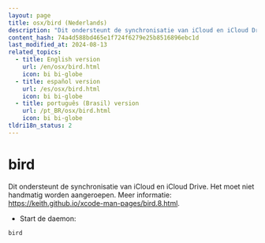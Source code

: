 ```yaml
---
layout: page
title: osx/bird (Nederlands)
description: "Dit ondersteunt de synchronisatie van iCloud en iCloud Drive."
content_hash: 74a4d588bd465e1f724f6279e25b8516896ebc1d
last_modified_at: 2024-08-13
related_topics:
  - title: English version
    url: /en/osx/bird.html
    icon: bi bi-globe
  - title: español version
    url: /es/osx/bird.html
    icon: bi bi-globe
  - title: português (Brasil) version
    url: /pt_BR/osx/bird.html
    icon: bi bi-globe
tldri18n_status: 2
---
```

# bird

Dit ondersteunt de synchronisatie van iCloud en iCloud Drive.
Het moet niet handmatig worden aangeroepen.
Meer informatie: <https://keith.github.io/xcode-man-pages/bird.8.html>.

- Start de daemon:

`bird`
